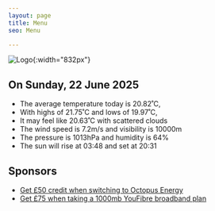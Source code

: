 ```yaml
---
layout: page
title: Menu
seo: Menu

---
```


![Logo](/images/logo.jpg){:width="832px"}

<!-- weather_marker starts -->
## On Sunday, 22 June 2025

- The average temperature today is 20.82˚C,
- With highs of 21.75˚C and lows of 19.97˚C,
- It may feel like 20.63˚C with scattered clouds
- The wind speed is 7.2m/s and visibility is 10000m
- The pressure is 1013hPa and humidity is 64%
- The sun will rise at 03:48 and set at 20:31

<!-- weather_marker ends -->

## Sponsors

- [Get £50 credit when switching to Octopus Energy](https://bit.ly/3oD1nnS)
- [Get £75 when taking a 1000mb YouFibre broadband plan](https://aklam.io/91zWhU?)
